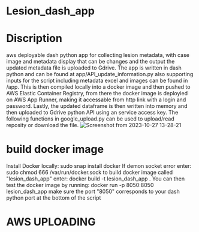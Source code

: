 # Lesion_dash_app
# Discription
aws deployable dash python app for collecting lesion metadata, with case image and metadata display that can be changes and the output the updated metadata file is uploaded to Gdrive. 
The app is written in dash python and can be found at app/API_update_information.py also supporting inputs for the script including metadata excel and images can be found in /app. This is then compiled locally into a docker image and then pushed to AWS Elastic Container Registry, from there the docker image is deployied on AWS App Runner, making it accessable from http link with a login and password. Lastly, the updated dataframe is then written into memory and then uploaded to 
Gdrive python API using an service access key. The following functions in google_upload.py can be used to upload/read reposity or download the file. 
![Screenshot from 2023-10-27 13-28-21](https://github.com/corcor27/Lesion_dash_app/assets/29410420/217359c1-332d-4f9f-8306-824081f47c04)

# build docker image
Install Docker locally: sudo snap install docker
If demon socket error enter: sudo chmod 666 /var/run/docker.sock
to build docker image called "lesion_dash_app" enter: docker build -t lesion_dash_app .
You can then test the docker image by running: docker run -p 8050:8050 lesion_dash_app
make sure the port "8050" corresponds to your dash python port at the bottom of the script

# AWS UPLOADING


